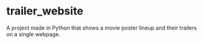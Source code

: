 # trailer_website
A project made in Python that shows a movie poster lineup and their trailers on a single webpage. 
